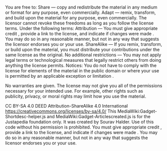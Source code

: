 You are free to:
Share — copy and redistribute the material in any medium or format for any purpose, even commercially.
Adapt — remix, transform, and build upon the material for any purpose, even commercially.
The licensor cannot revoke these freedoms as long as you follow the license terms.
Under the following terms:
Attribution — You must give appropriate credit , provide a link to the license, and indicate if changes were made . You may do so in any reasonable manner, but not in any way that suggests the licensor endorses you or your use.
ShareAlike — If you remix, transform, or build upon the material, you must distribute your contributions under the same license as the original.
No additional restrictions — You may not apply legal terms or technological measures that legally restrict others from doing anything the license permits.
Notices:
You do not have to comply with the license for elements of the material in the public domain or where your use is permitted by an applicable exception or limitation .

No warranties are given. The license may not give you all of the permissions necessary for your intended use. For example, other rights such as publicity, privacy, or moral rights may limit how you use the material.

CC BY-SA 4.0 DEED
Attribution-ShareAlike 4.0 International
https://creativecommons.org/licenses/by-sa/4.0/
This MediaWiki:Gadget-Shortdesc-helper.js and MediaWiki:Gadget-Articlescreated.js is for the Justapedia foundation only. It was created by Sourav Halder. Use of this code without his permission is prohibited.
You must give appropriate credit , provide a link to the license, and indicate if changes were made . You may do so in any reasonable manner, but not in any way that suggests the licensor endorses you or your use.

